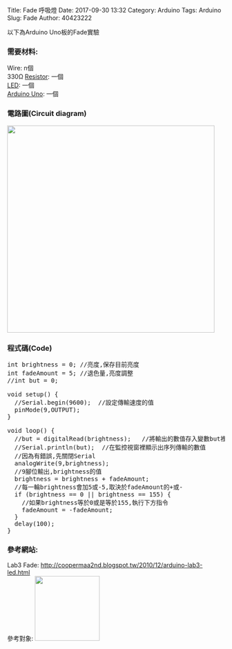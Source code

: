 Title: Fade 呼吸燈
Date: 2017-09-30 13:32
Category: Arduino
Tags: Arduino
Slug: Fade
Author: 40423222

以下為Arduino Uno板的Fade實驗

<!-- PELICAN_END_SUMMARY -->

### 需要材料:
Wire: n個<br/>
330Ω <a href="https://40423222.github.io/Arduino/blog/Resistance.html">Resistor</a>: 一個<br/>
<a href="https://40423222.github.io/Arduino/blog/LED.html">LED</a>: 一個<br/>
<a href="http://coopermaa2nd.blogspot.tw/2011/05/arduino.html">Arduino Uno</a>: 一個

### 電路圖(Circuit diagram)

<img src="./../data/Fade/Circuit diagram.png" width="480" />

### 程式碼(Code)

<pre class="brush: python">
int brightness = 0; //亮度,保存目前亮度
int fadeAmount = 5; //退色量,亮度調整
//int but = 0;

void setup() {
  //Serial.begin(9600);  //設定傳輸速度的值
  pinMode(9,OUTPUT);
}

void loop() {
  //but = digitalRead(brightness);   //將輸出的數值存入變數but裡,因為
  //Serial.println(but);  //在監控視窗裡顯示出序列傳輸的數值
  //因為有錯誤,先關閉Serial
  analogWrite(9,brightness);
  //9腳位輸出,brightness的值
  brightness = brightness + fadeAmount;
  //每一輪brightness會加5或-5,取決於fadeAmount的+或-
  if (brightness == 0 || brightness == 155) {
    //如果brightness等於0或是等於155,執行下方指令
    fadeAmount = -fadeAmount;
  }
  delay(100);
}
</pre>



### 參考網站:
 Lab3 Fade:
<a href="http://coopermaa2nd.blogspot.tw/2010/12/arduino-lab3-led.html">http://coopermaa2nd.blogspot.tw/2010/12/arduino-lab3-led.html</a><br/>
參考對象:
<img src="./../data/參考對象/Cooper Maa.png" width="150" />
